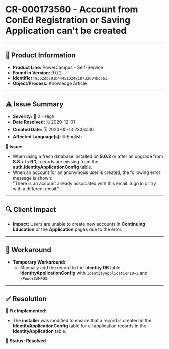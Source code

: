 # CR-000173560 - Account from ConEd Registration or Saving Application can't be created

---

## 📌 Product Information  
- **Product Line:** PowerCampus - Self-Service  
- **Found in Version:** 9.0.2  
- **Identifier:** `9352db701b44451024818732604bcbb1`  
- **Object/Process:** Knowledge Article  

---

## ⚠️ Issue Summary  
- **Severity:** 🔴 2 - High  
- **Date Resolved:** 🗓️ 2020-12-01  
- **Created Date:** 🗓️ 2020-05-13 23:04:30  
- **Affected Language(s):** 🌐 English  

🔹 **Issue:**  
- When using a fresh database installed on **9.0.2** or after an upgrade from **8.8.x** to **9.1**, records are missing from the **auth.IdentityApplicationConfig** table.  
- When an account for an anonymous user is created, the following error message is shown:  
  "There is an account already associated with this email. Sign in or try with a different email."

---

## 🔍 Client Impact  
- **Impact:** Users are unable to create new accounts in **Continuing Education** or the **Application** pages due to the error.

---

## 🔄 Workaround  
- **Temporary Workaround:**  
  - Manually add the record to the **Identity DB** table **IdentityApplicationConfig** with `IdentityApplicationID=2` and `/PowerCAMPUS`.

---

## ✅ Resolution  
🔧 **Fix Implemented:**  
- The **installer** was modified to ensure that a record is created in the **IdentityApplicationConfig** table for all application records in the **IdentityApplication** table.

🚀 **Status:** **Resolved**

